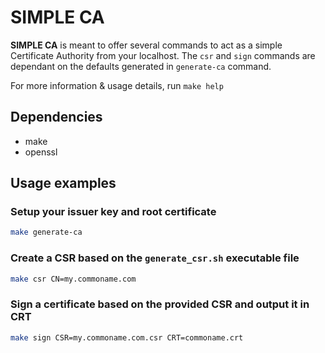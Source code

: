 # SIMPLE CA

**SIMPLE CA** is meant to offer several commands to act as a simple Certificate Authority from your localhost. The `csr` and `sign` commands are dependant on the defaults generated in `generate-ca` command.

For more information & usage details, run `make help`

## Dependencies
- make
- openssl

## Usage examples
### Setup your issuer key and root certificate
```sh
make generate-ca
```
### Create a CSR based on the `generate_csr.sh` executable file
```sh
make csr CN=my.commoname.com
```
### Sign a certificate based on the provided CSR and output it in CRT
```sh
make sign CSR=my.commoname.com.csr CRT=commoname.crt
```

